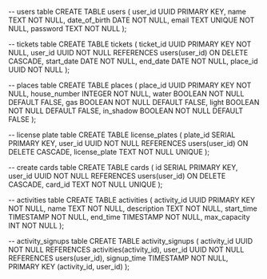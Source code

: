 -- users table
CREATE TABLE users (
    user_id UUID PRIMARY KEY,
    name TEXT NOT NULL,
    date_of_birth DATE NOT NULL,
    email TEXT UNIQUE NOT NULL,
    password TEXT NOT NULL
);

-- tickets table
CREATE TABLE tickets (
    ticket_id UUID PRIMARY KEY NOT NULL,
    user_id UUID NOT NULL REFERENCES users(user_id) ON DELETE CASCADE,
    start_date DATE NOT NULL,
    end_date DATE NOT NULL,
    place_id UUID NOT NULL
);

-- places table
CREATE TABLE places (
    place_id UUID PRIMARY KEY NOT NULL,
    house_number INTEGER NOT NULL,
    water BOOLEAN NOT NULL DEFAULT FALSE,
    gas BOOLEAN NOT NULL DEFAULT FALSE,
    light BOOLEAN NOT NULL DEFAULT FALSE,
    in_shadow BOOLEAN NOT NULL DEFAULT FALSE
);

-- license plate table
CREATE TABLE license_plates (
    plate_id SERIAL PRIMARY KEY,
    user_id UUID NOT NULL REFERENCES users(user_id) ON DELETE CASCADE,
    license_plate TEXT NOT NULL UNIQUE
);

-- create cards table
CREATE TABLE cards (
    id SERIAL PRIMARY KEY,
    user_id UUID NOT NULL REFERENCES users(user_id) ON DELETE CASCADE,
    card_id TEXT NOT NULL UNIQUE
);

-- activities table
CREATE TABLE activities (
    activity_id UUID PRIMARY KEY NOT NULL,
    name TEXT NOT NULL,
    description TEXT NOT NULL,
    start_time TIMESTAMP NOT NULL,
    end_time TIMESTAMP NOT NULL,
    max_capacity INT NOT NULL
);

-- activity_signups table
CREATE TABLE activity_signups (
    activity_id UUID NOT NULL REFERENCES activities(activity_id),
    user_id UUID NOT NULL REFERENCES users(user_id),
    signup_time TIMESTAMP NOT NULL,
    PRIMARY KEY (activity_id, user_id)
);